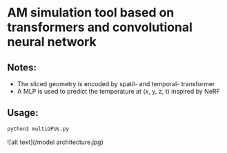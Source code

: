 # AM simulation tool based on transformers and convolutional neural network #

## Notes: 
* The sliced geometry is encoded by spatil- and temporal- transformer 
* A MLP is used to predict the temperature at (x, y, z, t) inspired by NeRF 

## Usage:
```python
python3 multiGPUs.py
```
![alt text](/model architecture.jpg)
